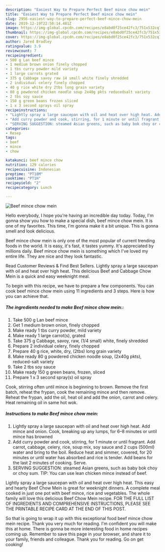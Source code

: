 ```yaml
---
description: "Easiest Way to Prepare Perfect Beef mince chow mein"
title: "Easiest Way to Prepare Perfect Beef mince chow mein"
slug: 2956-easiest-way-to-prepare-perfect-beef-mince-chow-mein
date: 2019-12-19T22:50:14.481Z
image: https://img-global.cpcdn.com/recipes/e8abd0f25ce42fc3/751x532cq70/beef-mince-chow-mein-recipe-main-photo.jpg
thumbnail: https://img-global.cpcdn.com/recipes/e8abd0f25ce42fc3/751x532cq70/beef-mince-chow-mein-recipe-main-photo.jpg
cover: https://img-global.cpcdn.com/recipes/e8abd0f25ce42fc3/751x532cq70/beef-mince-chow-mein-recipe-main-photo.jpg
author: Jared Bradley
ratingvalue: 3.9
reviewcount: 7
recipeingredient:
- 500 g Lan beef mince
- 1 medium brown onion finely chopped
- 1 tbs curry powder mild variety
- 1 large carrots grated
- 375 g Cabbage savoy raw 14 small white finely shredded
- 2 individual celery finely chopped
- 40 g rice white dry 2tbs long grain variety
- 80 g powdered chicken noodle soup 2x40g pkts reducedsalt variety
- 2 tbs soy sauce
- 150 g green beans frozen sliced
- 1 x 3 second sprays oil spray
recipeinstructions:
- "Lightly spray a large saucepan with oil and heat over high heat. Add mince and onion. Cook, breaking up any lumps, for 6–8 minutes or until mince has browned"
- "Add curry powder and cook, stirring, for 1 minute or until fragrant. Add carrot, cabbage, celery, rice, soup mix, soy sauce and 2 cups (500ml) water and bring to the boil. Reduce heat and simmer, covered, for 20 minutes or until water has absorbed and rice is tender. Add beans for the last 2 minutes of cooking. Serve."
- "SERVING SUGGESTION: steamed Asian greens, such as baby bok choy or choy sum. TIP: You can use lean chicken mince instead of beef."
categories:
- Resep
tags:
- beef
- mince
- chow

katakunci: beef mince chow
nutrition: 129 calories
recipecuisine: Indonesian
preptime: "PT18M"
cooktime: "PT1H"
recipeyield: "2"
recipecategory: Lunch

---
```



![Beef mince chow mein](https://img-global.cpcdn.com/recipes/e8abd0f25ce42fc3/751x532cq70/beef-mince-chow-mein-recipe-main-photo.jpg)

Hello everybody, I hope you're having an incredible day today. Today, I'm gonna show you how to make a special dish, beef mince chow mein. It is one of my favorites. This time, I'm gonna make it a bit unique. This is gonna smell and look delicious.

Beef mince chow mein is only one of the most popular of current trending foods in the world. It is easy, it's fast, it tastes yummy. It's appreciated by millions daily. Beef mince chow mein is something which I've loved my entire life. They are nice and they look fantastic.

Read Customer Reviews &amp; Find Best Sellers. Lightly spray a large saucepan with oil and heat over high heat. This delicious Beef and Cabbage Chow Mein is a quick and easy weeknight meal.


To begin with this recipe, we have to prepare a few components. You can cook beef mince chow mein using 11 ingredients and 3 steps. Here is how you can achieve that.

##### The ingredients needed to make Beef mince chow mein::

1. Take 500 g Lan beef mince
1. Get 1 medium brown onion, finely chopped
1. Make ready 1 tbs curry powder, mild variety
1. Make ready 1 large carrot(s), grated
1. Take 375 g Cabbage, savoy, raw, (1/4 small) white, finely shredded
1. Prepare 2 individual celery, finely chopped
1. Prepare 40 g rice, white, dry, (2tbs) long grain variety
1. Make ready 80 g powdered chicken noodle soup, (2x40g pkts), reduced-salt variety
1. Take 2 tbs soy sauce
1. Make ready 150 g green beans, frozen, sliced
1. Prepare 1 x 3 second spray(s) oil spray


Cook, stirring often until mince is beginning to brown. Remove the first batch, reheat the frypan, cook the remaining mince and then remove. Reheat the frypan, add the oil, heat oil and add the onion, carrot and celery. Heat remaining oil in same hot wok. 

##### Instructions to make Beef mince chow mein:

1. Lightly spray a large saucepan with oil and heat over high heat. Add mince and onion. Cook, breaking up any lumps, for 6–8 minutes or until mince has browned
1. Add curry powder and cook, stirring, for 1 minute or until fragrant. Add carrot, cabbage, celery, rice, soup mix, soy sauce and 2 cups (500ml) water and bring to the boil. Reduce heat and simmer, covered, for 20 minutes or until water has absorbed and rice is tender. Add beans for the last 2 minutes of cooking. Serve.
1. SERVING SUGGESTION: steamed Asian greens, such as baby bok choy or choy sum. TIP: You can use lean chicken mince instead of beef.


Lightly spray a large saucepan with oil and heat over high heat. This easy and hearty Beef Chow Mein is great for weeknight dinners. A complete meal cooked in just one pot with beef mince, rice and vegetables. The whole family will love this delicious Beef Chow Mein recipe. FOR THE FULL LIST OF INGREDIENTS AND COMPREHENSIVE INSTRUCTIONS, PLEASE SEE THE PRINTABLE RECIPE CARD AT THE END OF THIS POST. 

So that is going to wrap it up with this exceptional food beef mince chow mein recipe. Thank you very much for reading. I'm confident you will make this at home. There is gonna be more interesting food in home recipes coming up. Remember to save this page in your browser, and share it to your family, friends and colleague. Thank you for reading. Go on get cooking!
